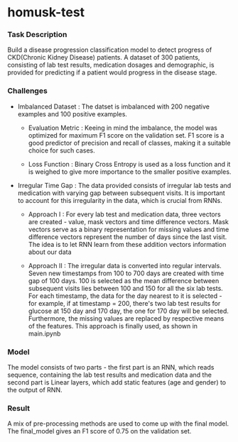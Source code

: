 # homusk-test

### Task Description
Build a disease progression classification model to detect progress of CKD(Chronic Kidney Disease) patients. A dataset of 300 patients, consisting of lab test results, medication dosages and demographic, is provided for predicting if a patient would progress in the disease stage.

### Challenges

- Imbalanced Dataset : The datset is imbalanced with 200 negative examples and 100 positive examples.

  - Evaluation Metric : Keeing in mind the imbalance, the model was optimized for maximum F1 score on the validation set. F1 score is a good predictor of precision and recall of classes, making it a suitable choice for such cases.
  
  - Loss Function : Binary Cross Entropy is used as a loss function and it is weighed to give more importance to the smaller positive examples.
  
- Irregular Time Gap : The data provided consists of irregular lab tests and medication with varying gap between subsequent visits. It is important to account for this irregularity in the data, which is crucial from RNNs.

  - Approach I : For every lab test and medication data, three vectors are created - value, mask vectors and time difference vectors. Mask vectors serve as a binary representation for missing values and time difference vectors represent the number of days since the last visit. The idea is to let RNN learn from these addition vectors information about our data
  
  - Approach II : The irregular data is converted into regular intervals. Seven new timestamps from 100 to 700 days are created with time gap of 100 days. 100 is selected as the mean difference between subsequent visits lies between 100 and 150 for all the six lab tests. For each timestamp, the data for the day nearest to it is selected - for example, if at timestamp = 200, there's two lab test results for glucose at 150 day and 170 day, the one for 170 day will be selected. Furthermore, the missing values are replaced by respective means of the features. This approach is finally used, as shown in main.ipynb
  
### Model

The model consists of two parts -  the first part is an RNN, which reads sequence, containing the lab test results and medication data and the second part is Linear layers, which add static features (age and gender) to the output of RNN. 
 
### Result

 A mix of pre-processing methods are used to come up with the final model. The final_model gives an F1 score of 0.75 on the validation set.
 
